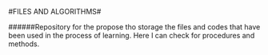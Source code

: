 #FILES AND ALGORITHMS#
  
######Repository for the propose tho storage the files and codes that have been used in the process of learning. Here I can check for procedures and methods.
